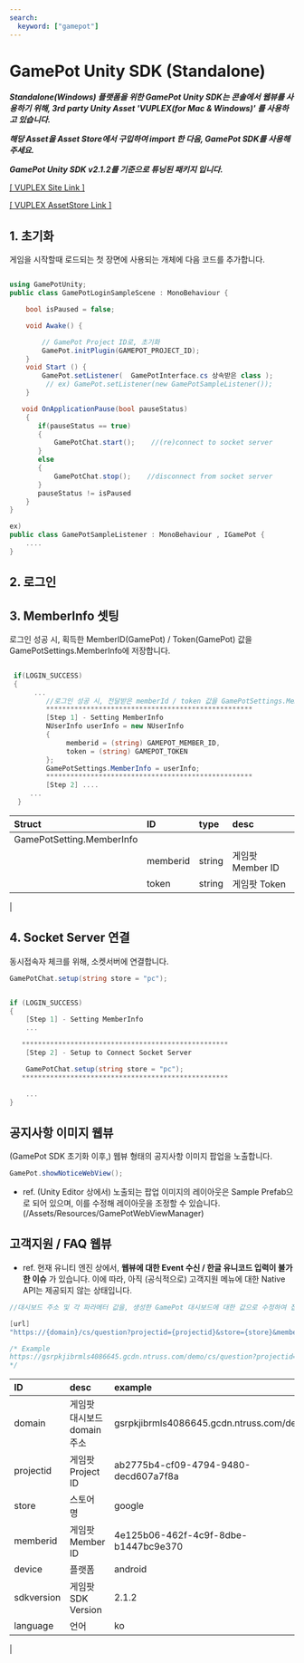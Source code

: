 ```yaml
---
search:
  keyword: ["gamepot"]
---
```


# GamePot Unity SDK (Standalone)

**_Standalone(Windows) 플랫폼을 위한 GamePot Unity SDK는 콘솔에서 웹뷰를 사용하기 위해, 3rd party Unity Asset 'VUPLEX(for Mac & Windows)' 를 사용하고 있습니다._**

**_해당 Asset을 Asset Store에서 구입하여 import 한 다음, GamePot SDK를 사용해주세요._**

**_GamePot Unity SDK v2.1.2를 기준으로 튜닝된 패키지 입니다._**

[[ VUPLEX Site Link ]](https://developer.vuplex.com/webview/overview)

[[ VUPLEX AssetStore Link ]](https://assetstore.unity.com/packages/tools/gui/3d-webview-for-windows-and-macos-154144)

## 1. 초기화

게임을 시작할때 로드되는 첫 장면에 사용되는 개체에 다음 코드를 추가합니다.

```csharp

using GamePotUnity;
public class GamePotLoginSampleScene : MonoBehaviour {

    bool isPaused = false;

    void Awake() {

        // GamePot Project ID로, 초기화
        GamePot.initPlugin(GAMEPOT_PROJECT_ID);
    }
    void Start () {
        GamePot.setListener(  GamePotInterface.cs 상속받은 class );
         // ex) GamePot.setListener(new GamePotSampleListener());
    }

   void OnApplicationPause(bool pauseStatus)
    {
       if(pauseStatus == true)
       {
           GamePotChat.start();    //(re)connect to socket server 
       }
       else
       {
           GamePotChat.stop();    //disconnect from socket server
       }
       pauseStatus != isPaused
    }
}

ex)
public class GamePotSampleListener : MonoBehaviour , IGamePot {
    ....
}
```

## 2. 로그인


## 3. MemberInfo 셋팅

로그인 성공 시, 획득한 MemberID(GamePot) / Token(GamePot) 값을 GamePotSettings.MemberInfo에 저장합니다.

```csharp

 if(LOGIN_SUCCESS)
 {
      ...
         //로그인 성공 시, 전달받은 memberId / token 값을 GamePotSettings.MemberInfo에 넣어줍니다.
         ***************************************************
         [Step 1] - Setting MemberInfo
         NUserInfo userInfo = new NUserInfo
         {
              memberid = (string) GAMEPOT_MEMBER_ID,
              token = (string) GAMEPOT_TOKEN
         };
         GamePotSettings.MemberInfo = userInfo;
         ***************************************************
         [Step 2] ....
     ...
  }

```

| Struct                    | ID       | type   | desc             |
| :------------------------ | :------- | :----- | :--------------- |
| GamePotSetting.MemberInfo |          |        |                  |
|                           | memberid | string | 게임팟 Member ID |
|                           | token    | string | 게임팟 Token     |
|

## 4. Socket Server 연결

동시접속자 체크를 위해, 소켓서버에 연결합니다.

```csharp
GamePotChat.setup(string store = "pc");
```

```csharp

if (LOGIN_SUCCESS)
{
    [Step 1] - Setting MemberInfo
    ...

   ***************************************************
    [Step 2] - Setup to Connect Socket Server

    GamePotChat.setup(string store = "pc");
   ***************************************************

    ...
}
```

<!-- ### Step 4
(setup 이후,) 소켓 서버에 대해 핸들링(connect / disconnect) 할 수 있습니다.

```csharp
GamePotChat.start();    //connect
GamePotChat.stop();    //disconnect
``` -->

## 공지사항 이미지 웹뷰

(GamePot SDK 초기화 이후,) 웹뷰 형태의 공지사항 이미지 팝업을 노출합니다.

```csharp
GamePot.showNoticeWebView();
```

- ref. (Unity Editor 상에서) 노출되는 팝업 이미지의 레이아웃은 Sample Prefab으로 되어 있으며, 이를 수정해 레이아웃을 조정할 수 있습니다. (/Assets/Resources/GamePotWebViewManager)

## 고객지원 / FAQ 웹뷰

- ref. 현재 유니티 엔진 상에서, **웹뷰에 대한 Event 수신 / 한글 유니코드 입력이 불가한 이슈** 가 있습니다. 이에 따라, 아직 (공식적으로) 고객지원 메뉴에 대한 Native API는 제공되지 않는 상태입니다.

```csharp
//대시보드 주소 및 각 파라메터 값을, 생성한 GamePot 대시보드에 대한 값으로 수정하여 접근이 가능합니다.

[url] 
"https://{domain}/cs/question?projectid={projectid}&store={store}&memberid={memberid}&device={device}&sdkversion={sdkversion}&language={language}"

/* Example 
https://gsrpkjibrmls4086645.gcdn.ntruss.com/demo/cs/question?projectid=ab2775b4-cf09-4794-9480-decd607a7f8a&store=google&memberid=4e125b06-462f-4c9f-8dbe-b1447bc9e370&device=android&sdkversion=2.1.2&language=ko
*/

```

| ID       | desc   | example             |
| :------- | :----- | :--------------- |
| domain |  게임팟 대시보드 domain 주소 | gsrpkjibrmls4086645.gcdn.ntruss.com/demo |
| projectid |  게임팟 Project ID | ab2775b4-cf09-4794-9480-decd607a7f8a |
| store    | 스토어 명 |  google |
| memberid   |  게임팟 Member ID |  4e125b06-462f-4c9f-8dbe-b1447bc9e370  |
| device    | 플랫폼  |  android   |
| sdkversion    | 게임팟 SDK Version |   2.1.2   |
| language    | 언어 |   ko   |
|